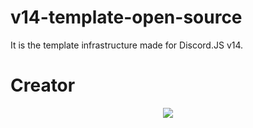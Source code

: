 # v14-template-open-source
It is the template infrastructure made for Discord.JS v14.
# Creator
<div align="center">
   <a href="https://discord.com/users/833625345587413002" target="_blank">
      <img src="https://lanyard-profile-readme.vercel.app/api/676442309927370752">
   </a>
   </div>
